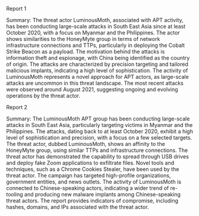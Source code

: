 
Report 1

Summary:
The threat actor LuminousMoth, associated with APT activity, has been conducting large-scale attacks in South East Asia since at least October 2020, with a focus on Myanmar and the Philippines. The actor shows similarities to the HoneyMyte group in terms of network infrastructure connections and TTPs, particularly in deploying the Cobalt Strike Beacon as a payload. The motivation behind the attacks is information theft and espionage, with China being identified as the country of origin. The attacks are characterized by precision targeting and tailored malicious implants, indicating a high level of sophistication. The activity of LuminousMoth represents a novel approach for APT actors, as large-scale attacks are uncommon in this threat landscape. The most recent attacks were observed around August 2021, suggesting ongoing and evolving operations by the threat actor.





Report 2

Summary:
The LuminousMoth APT group has been conducting large-scale attacks in South East Asia, particularly targeting victims in Myanmar and the Philippines. The attacks, dating back to at least October 2020, exhibit a high level of sophistication and precision, with a focus on a few selected targets. The threat actor, dubbed LuminousMoth, shows an affinity to the HoneyMyte group, using similar TTPs and infrastructure connections. The threat actor has demonstrated the capability to spread through USB drives and deploy fake Zoom applications to exfiltrate files. Novel tools and techniques, such as a Chrome Cookies Stealer, have been used by the threat actor. The campaign has targeted high-profile organizations, government entities, and news outlets. The activity of LuminousMoth is connected to Chinese-speaking actors, indicating a wider trend of re-tooling and producing new malware implants among Chinese-speaking threat actors. The report provides indicators of compromise, including hashes, domains, and IPs associated with the threat actor.


